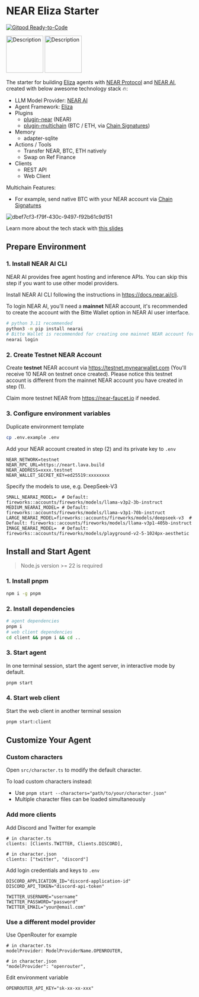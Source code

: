 # NEAR Eliza Starter

[![Gitpod Ready-to-Code](https://img.shields.io/badge/Gitpod-Ready--to--Code-blue?logo=gitpod)](https://gitpod.io/#https://github.com/near-agent/near-eliza-starter) 

<img src="https://github.com/user-attachments/assets/b0ed9973-aa87-4602-93c3-e9d723279045" alt="Description" width="100">
<img src="https://github.com/user-attachments/assets/d47b5bdd-3e9b-4e2c-ac7a-7edc66978baf" alt="Description" width="100">

The starter for building [Eliza](https://elizaos.github.io/eliza/) agents with [NEAR Protocol](https://near.org/) and [NEAR AI](https://docs.near.ai/), created with below awesome technology stack 🔥:

- LLM Model Provider: [NEAR AI](https://docs.near.ai)
- Agent Framework: [Eliza](https://elizaos.github.io/eliza/)
- Plugins
  - [plugin-near](https://github.com/elizaos-plugins/plugin-near) (NEAR)
  - [plugin-multichain](https://github.com/near-agent/plugin-multichain) (BTC / ETH, via [Chain Signatures](https://docs.near.org/chain-abstraction/chain-signatures))
- Memory
  - adapter-sqlite
- Actions / Tools
  - Transfer NEAR, BTC, ETH natively
  - Swap on Ref Finance
- Clients
  - REST API
  - Web Client

Multichain Features:

- For example, send native BTC with your NEAR account via [Chain Signatures](https://docs.near.org/chain-abstraction/chain-signatures)

![dbef7cf3-f79f-430c-9497-f92b61c9d151](https://github.com/user-attachments/assets/6b2c5319-b18f-4eb9-af7a-a3bccb9f6733)

Learn more about the tech stack with [this slides](https://docs.google.com/presentation/d/1JmSvQmJm9N_EBnpo9cfYtvKVethY9jGvz2fh4e78f8E/edit?usp=sharing)

## Prepare Environment

### 1. Install NEAR AI CLI

NEAR AI provides free agent hosting and inference APIs. You can skip this step if you want to use other model providers.

Install NEAR AI CLI following the instructions in https://docs.near.ai/cli. 

To login NEAR AI, you'll need a **mainnet** NEAR account, it's recommended to create the account with the Bitte Wallet option in NEAR AI user interface.

```bash
# python 3.11 recommended
python3 -m pip install nearai
# Bitte Wallet is recommended for creating one mainnet NEAR account for login
nearai login
```

### 2. Create Testnet NEAR Account

Create **testnet** NEAR account via https://testnet.mynearwallet.com (You'll receive 10 NEAR on testnet once created). Please notice this testnet account is different from the mainnet NEAR account you have created in step (1).

Claim more testnet NEAR from https://near-faucet.io if needed.

### 3. Configure environment variables

Duplicate environment template

```bash
cp .env.example .env
```

Add your NEAR account created in step (2) and its private key to `.env`

```env
NEAR_NETWORK=testnet
NEAR_RPC_URL=https://neart.lava.build
NEAR_ADDRESS=xxxx.testnet
NEAR_WALLET_SECRET_KEY=ed25519:xxxxxxxx
```

Specify the models to use, e.g. DeepSeek-V3

```env
SMALL_NEARAI_MODEL=  # Default: fireworks::accounts/fireworks/models/llama-v3p2-3b-instruct
MEDIUM_NEARAI_MODEL= # Default: fireworks::accounts/fireworks/models/llama-v3p1-70b-instruct
LARGE_NEARAI_MODEL=fireworks::accounts/fireworks/models/deepseek-v3  # Default: fireworks::accounts/fireworks/models/llama-v3p1-405b-instruct
IMAGE_NEARAI_MODEL=  # Default: fireworks::accounts/fireworks/models/playground-v2-5-1024px-aesthetic
```

## Install and Start Agent

> Node.js version >= 22 is required

### 1. Install pnpm

```bash
npm i -g pnpm
```

### 2. Install dependencies
```bash
# agent dependencies
pnpm i
# web client dependencies
cd client && pnpm i && cd ..
```

### 3. Start agent

In one terminal session, start the agent server, in interactive mode by default.

```bash
pnpm start
```

### 4. Start web client

Start the web client in another terminal session

```bash
pnpm start:client
```

## Customize Your Agent

### Custom characters

Open `src/character.ts` to modify the default character.

To load custom characters instead:
- Use `pnpm start --characters="path/to/your/character.json"`
- Multiple character files can be loaded simultaneously

### Add more clients

Add Discord and Twitter for example

```
# in character.ts
clients: [Clients.TWITTER, Clients.DISCORD],

# in character.json
clients: ["twitter", "discord"]
```

Add login credentials and keys to `.env`

```
DISCORD_APPLICATION_ID="discord-application-id"
DISCORD_API_TOKEN="discord-api-token"

TWITTER_USERNAME="username"
TWITTER_PASSWORD="password"
TWITTER_EMAIL="your@email.com"
```

### Use a different model provider

Use OpenRouter for example

```
# in character.ts
modelProvider: ModelProviderName.OPENROUTER,

# in character.json
"modelProvider": "openrouter",
```

Edit environment variable

```
OPENROUTER_API_KEY="sk-xx-xx-xxx"
```
